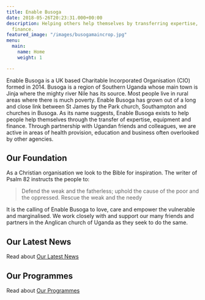 ```yaml
---
title: Enable Busoga
date: 2018-05-26T20:23:31.000+00:00
description: Helping others help themselves by transferring expertise, equipment and
  finance.
featured_image: "/images/busogamaincrop.jpg"
menu:
  main:
    name: Home
    weight: 1

---
```

Enable Busoga is a UK based Charitable Incorporated Organisation (CIO) formed in 2014. Busoga is a region of Southern Uganda whose main town is Jinja where the mighty river Nile has its source. Most people live in rural areas where there is much poverty. Enable Busoga has grown out of a long and close link between St James by the Park church, Southampton and churches in Busoga. As its name suggests, Enable Busoga exists to help people help themselves through the transfer of expertise, equipment and finance. Through partnership with Ugandan friends and colleagues, we are active in areas of health provision, education and business often overlooked by other agencies.

## Our Foundation

As a Christian organisation we look to the Bible for inspiration. The writer of Psalm 82 instructs the people to:

> Defend the weak and the fatherless; uphold the cause of the poor and the oppressed. Rescue the weak and the needy

It is the calling of Enable Busoga to love, care and empower the vulnerable and marginalised. We work closely with and support our many friends and partners in the Anglican church of Uganda as they seek to do the same.

## Our Latest News

Read about [Our Latest News](https://www.enablebusoga.org/news/ "Our Latest News")

## Our Programmes

Read about [Our Programmes](https://www.enablebusoga.org/programmes/ "Our Programmes")